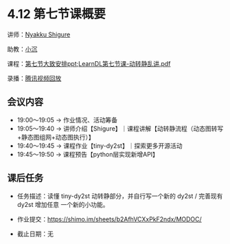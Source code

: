 # 4.12 第七节课概要

讲师：[Nyakku Shigure](https://github.com/ShigureLab)

助教：[小沉](https://github.com/xiaodeme-aha)

课程：[第七节大致安排ppt](https://github.com/sunzhongkai588/LearnDL/blob/main/授课材料/LearnDL第七节课.pdf);[LearnDL第七节课-动转静乱讲.pdf](https://github.com/sunzhongkai588/LearnDL/blob/main/授课材料/LearnDL第七节课-动转静乱讲.pdf)

录播：[腾讯视频回放](https://meeting.tencent.com/user-center/shared-record-info?id=c6d62ab0-b4c8-48b7-937d-62141cd34570&form=-1&click_source_for_middle_login=2&app_lang=zh-cn,zh-cn&app_version=3.15.6.427&app_sdk_id=1410001423&app_publish_channel=CNAppStore&os_version=13.2.1&os_name=Mac&c_district=0&app_instance_id=2)

## 会议内容

*  19:00～19:05 -> 作业情况、活动筹备
*  19:05～19:40 -> 讲师介绍【Shigure】｜课程讲解【动转静流程（动态图转写+静态图组网+动态图执行）】
*  19:40～19:45 -> 课程作业【tiny-dy2st】｜探索更多开源活动
*  19:45～19:50 -> 课程预告【python层实现新增API】

## 课后任务

* 任务描述：读懂 tiny-dy2st 动转静部分，并自行写一个新的 dy2st / 完善现有 dy2st 增加任意 一个新的小功能。

* 作业提交：https://shimo.im/sheets/b2AfhVCXxPkF2ndx/MODOC/

* 截止日期：无

